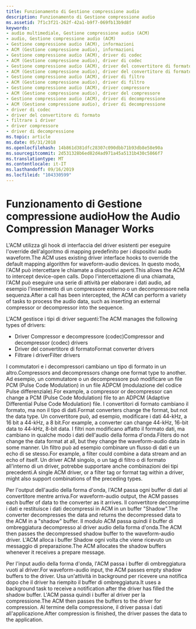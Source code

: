 ```yaml
---
title: Funzionamento di Gestione compressione audio
description: Funzionamento di Gestione compressione audio
ms.assetid: 7f1c3f21-262f-42a1-b9f7-069fb13b9d8f
keywords:
- audio multimediale, Gestione compressione audio (ACM)
- audio, Gestione compressione audio (ACM)
- Gestione compressione audio (ACM), informazioni
- ACM (Gestione compressione audio), informazioni
- Gestione compressione audio (ACM), driver di codec
- ACM (Gestione compressione audio), driver di codec
- Gestione compressione audio (ACM), driver del convertitore di formato
- ACM (Gestione compressione audio), driver del convertitore di formato
- Gestione compressione audio (ACM), driver di filtro
- ACM (Gestione compressione audio), driver di filtro
- Gestione compressione audio (ACM), driver compressore
- ACM (Gestione compressione audio), driver del compressore
- Gestione compressione audio (ACM), driver di decompressione
- ACM (Gestione compressione audio), driver di decompressione
- driver di codec
- driver del convertitore di formato
- filtrare i driver
- driver compressore
- driver di decompressione
ms.topic: article
ms.date: 05/31/2018
ms.openlocfilehash: 14b861d381dfc28307c090dbb71b93db8e58e90a
ms.sourcegitcommit: 2d531328b6ed82d4ad971a45a5131b430c5866f7
ms.translationtype: MT
ms.contentlocale: it-IT
ms.lasthandoff: 09/16/2019
ms.locfileid: "104330599"
---
```

# <a name="how-the-audio-compression-manager-works"></a><span data-ttu-id="12a71-122">Funzionamento di Gestione compressione audio</span><span class="sxs-lookup"><span data-stu-id="12a71-122">How the Audio Compression Manager Works</span></span>

<span data-ttu-id="12a71-123">L'ACM utilizza gli hook di interfaccia del driver esistenti per eseguire l'override dell'algoritmo di mapping predefinito per i dispositivi audio waveform.</span><span class="sxs-lookup"><span data-stu-id="12a71-123">The ACM uses existing driver interface hooks to override the default mapping algorithm for waveform-audio devices.</span></span> <span data-ttu-id="12a71-124">In questo modo, l'ACM può intercettare le chiamate a dispositivi aperti.</span><span class="sxs-lookup"><span data-stu-id="12a71-124">This allows the ACM to intercept device-open calls.</span></span> <span data-ttu-id="12a71-125">Dopo l'intercettazione di una chiamata, l'ACM può eseguire una serie di attività per elaborare i dati audio, ad esempio l'inserimento di un compressore esterno o un decompressore nella sequenza.</span><span class="sxs-lookup"><span data-stu-id="12a71-125">After a call has been intercepted, the ACM can perform a variety of tasks to process the audio data, such as inserting an external compressor or decompressor into the sequence.</span></span>

<span data-ttu-id="12a71-126">L'ACM gestisce i tipi di driver seguenti:</span><span class="sxs-lookup"><span data-stu-id="12a71-126">The ACM manages the following types of drivers:</span></span>

-   <span data-ttu-id="12a71-127">Driver Compressor e decompressore (codec)</span><span class="sxs-lookup"><span data-stu-id="12a71-127">Compressor and decompressor (codec) drivers</span></span>
-   <span data-ttu-id="12a71-128">Driver del convertitore di formato</span><span class="sxs-lookup"><span data-stu-id="12a71-128">Format converter drivers</span></span>
-   <span data-ttu-id="12a71-129">Filtrare i driver</span><span class="sxs-lookup"><span data-stu-id="12a71-129">Filter drivers</span></span>

<span data-ttu-id="12a71-130">I commutatori e i decompressori cambiano un tipo di formato in un altro.</span><span class="sxs-lookup"><span data-stu-id="12a71-130">Compressors and decompressors change one format type to another.</span></span> <span data-ttu-id="12a71-131">Ad esempio, un commutatore o un decompressore può modificare un file PCM (Pulse Code Modulation) in un file ADPCM (modulazione del codice Pulse differenziale).</span><span class="sxs-lookup"><span data-stu-id="12a71-131">For example, a compressor or decompressor can change a PCM (Pulse Code Modulation) file to an ADPCM (Adaptive Differential Pulse Code Modulation) file.</span></span> <span data-ttu-id="12a71-132">I convertitori di formato cambiano il formato, ma non il tipo di dati.</span><span class="sxs-lookup"><span data-stu-id="12a71-132">Format converters change the format, but not the data type.</span></span> <span data-ttu-id="12a71-133">Un convertitore può, ad esempio, modificare i dati 44-kHz, a 16 bit a 44-kHz, a 8 bit.</span><span class="sxs-lookup"><span data-stu-id="12a71-133">For example, a converter can change 44-kHz, 16-bit data to 44-kHz, 8-bit data.</span></span> <span data-ttu-id="12a71-134">I filtri non modificano affatto il formato dati, ma cambiano in qualche modo i dati dell'audio della forma d'onda.</span><span class="sxs-lookup"><span data-stu-id="12a71-134">Filters do not change the data format at all, but they change the waveform-audio data in some manner.</span></span> <span data-ttu-id="12a71-135">Un filtro può ad esempio combinare un flusso di dati e un echo di se stesso.</span><span class="sxs-lookup"><span data-stu-id="12a71-135">For example, a filter could combine a data stream and an echo of itself.</span></span> <span data-ttu-id="12a71-136">Un driver ACM singolo, o un tag di filtro o di formato all'interno di un driver, potrebbe supportare anche combinazioni dei tipi precedenti.</span><span class="sxs-lookup"><span data-stu-id="12a71-136">A single ACM driver, or a filter tag or format tag within a driver, might also support combinations of the preceding types.</span></span>

<span data-ttu-id="12a71-137">Per l'output dell'audio della forma d'onda, l'ACM passa ogni buffer di dati al convertitore mentre arriva.</span><span class="sxs-lookup"><span data-stu-id="12a71-137">For waveform-audio output, the ACM passes each buffer of data to the converter as it arrives.</span></span> <span data-ttu-id="12a71-138">Il convertitore decomprime i dati e restituisce i dati decompressi in ACM in un buffer "Shadow".</span><span class="sxs-lookup"><span data-stu-id="12a71-138">The converter decompresses the data and returns the decompressed data to the ACM in a "shadow" buffer.</span></span> <span data-ttu-id="12a71-139">Il modulo ACM passa quindi il buffer di ombreggiatura decompresso al driver audio della forma d'onda.</span><span class="sxs-lookup"><span data-stu-id="12a71-139">The ACM then passes the decompressed shadow buffer to the waveform-audio driver.</span></span> <span data-ttu-id="12a71-140">L'ACM alloca i buffer Shadow ogni volta che viene ricevuto un messaggio di preparazione.</span><span class="sxs-lookup"><span data-stu-id="12a71-140">The ACM allocates the shadow buffers whenever it receives a prepare message.</span></span>

<span data-ttu-id="12a71-141">Per l'input audio della forma d'onda, l'ACM passa i buffer di ombreggiatura vuoti al driver.</span><span class="sxs-lookup"><span data-stu-id="12a71-141">For waveform-audio input, the ACM passes empty shadow buffers to the driver.</span></span> <span data-ttu-id="12a71-142">Usa un'attività in background per ricevere una notifica dopo che il driver ha riempito il buffer di ombreggiatura.</span><span class="sxs-lookup"><span data-stu-id="12a71-142">It uses a background task to receive a notification after the driver has filled the shadow buffer.</span></span> <span data-ttu-id="12a71-143">L'ACM passa quindi i buffer al driver per la compressione.</span><span class="sxs-lookup"><span data-stu-id="12a71-143">The ACM then passes the buffers to the driver for compression.</span></span> <span data-ttu-id="12a71-144">Al termine della compressione, il driver passa i dati all'applicazione.</span><span class="sxs-lookup"><span data-stu-id="12a71-144">After compression is finished, the driver passes the data to the application.</span></span>

 

 




